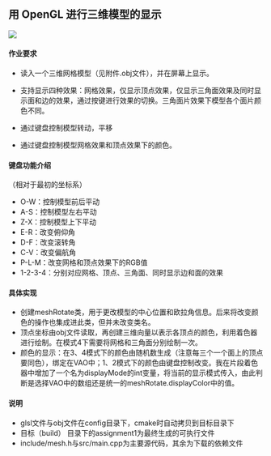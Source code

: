 ## 用 OpenGL 进行三维模型的显示

![](http://www.qianl.in/2019/01/10/physicsEngine/a1.gif)

#### 作业要求

* 读入一个三维网格模型（见附件.obj文件），并在屏幕上显示。
* 支持显示四种效果：网格效果，仅显示顶点效果，仅显示三角面效果及同时显示面和边的效果，通过按键进行效果的切换。三角面片效果下模型各个面片颜色不同。

* 通过键盘控制模型转动，平移

* 通过键盘控制模型网格效果和顶点效果下的颜色。

####  键盘功能介绍 

（相对于最初的坐标系）

* O-W：控制模型前后平动
* A-S：控制模型左右平动
* Z-X：控制模型上下平动
* E-R：改变俯仰角
* D-F：改变滚转角
* C-V：改变偏航角
* P-L-M：改变网格和顶点效果下的RGB值
* 1-2-3-4：分别对应网格、顶点、三角面、同时显示边和面的效果

#### 具体实现

* 创建meshRotate类，用于更改模型的中心位置和欧拉角信息。后来将改变颜色的操作也集成进此类，但并未改变类名。
* 顶点坐标由obj文件读取，再创建三维向量以表示各顶点的颜色，利用着色器进行绘制。在模式4下需要将网格和三角面分别绘制一次。
* 颜色的显示：在3、4模式下的颜色由随机数生成（注意每三个一个面上的顶点要同色），绑定在VAO中；1、2模式下的颜色由键盘控制改变。我在片段着色器中增加了一个名为displayMode的int变量，将当前的显示模式传入，由此判断是选择VAO中的数组还是统一的meshRotate.displayColor中的值。

#### 说明

* glsl文件与obj文件在config目录下，cmake时自动拷贝到目标目录下
* 目标（build） 目录下的assignment1为最终生成的可执行文件
* include/mesh.h与src/main.cpp为主要源代码，其余为下载的依赖文件